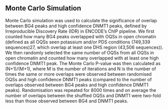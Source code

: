 ## Monte Carlo Simulation

Monte Carlo simulation was used to calculate the significance of overlap between BG4 peaks and high confidence DNMT1 peaks, defined by Irreproducible Discovery Rate (IDR) in ENCODE’s ChIP pipeline. We first counted how many BG4 peaks overlapped with OQSs in open chromatin (defined as all OQSs seen potassium and/or PDS conditions (749,339 sequences)27, which overlap at least one DHS region (43,506 sequences)). We then randomly selected the same number of OQSs from all OQSs in open chromatin and counted how many overlapped with at least one high confidence DNMT1 peak. The Monte Carlo P-value was then calculated as (N+1)/(M+1), where M is the number of iterations and N is the number of times the same or more overlaps were observed between randomised OQSs and high confidence DNMT1 peaks (compared to the number of overlaps observed between BG4 peaks and high confidence DNMT1 peaks). Randomisation was repeated for 8000 times and on average the number of overlaps between the shuffled OQSs and DNMT1 were two-fold less than those observed between BG4 and DNMT1 peaks.
